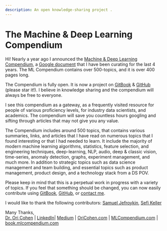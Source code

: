 ```yaml
---
description: An open knowledge-sharing project .
---
```


# The Machine & Deep Learning Compendium

Hi! Nearly a year ago I announced the [Machine & Deep Learning Compendium](https://towardsdatascience.com/the-last-machine-deep-learning-compendium-youll-ever-need-dc973643c4e1), a [Google document](https://docs.google.com/document/d/1wvtcwc8LOb3PZI9huQOD7UjqUoY98N5r3aQsWKNAlzk/edit) that I have been curating for the last 4 years. The ML Compendium contains over 500-topics, and it is over 400 pages long.

The Compendium is fully open. It is now a project on [GitBook](https://book.mlcompendium.com/) & [GitHub](https://github.com/orico/www.mlcompendium.com/) \(please star it!\). I believe in knowledge sharing and the compendium will always be free to everyone.

I see this compendium as a gateway, as a frequently visited resource for people of various proficiency levels, for industry data scientists, and academics. The compendium will save you countless hours googling and sifting through articles that may not give you any value.

The Compendium includes around 500 topics, that contains various summaries, links, and articles that I have read on numerous topics that I found interesting or that I had needed to learn. It include the majority of modern machine learning algorithms, statistics, feature selection, and engineering techniques, deep-learning, NLP, audio, deep & classic vision, time-series, anomaly detection, graphs, experiment management, and much more. In addition to strategic topics such as data science management and team building, and essential topics such as product management, product design, and a technology stack from a DS POV. 

Please keep in mind that this is a perpetual work in progress with a variety of topics. If you feel that something should be changed, you can now easily contribute using [GitBook](https://book.mlcompendium.com), [GitHub](https://github.com/orico/www.mlcompendium.com/tree/master), or [contact me](https://www.linkedin.com/in/cohenori/).

I would like to thank the following contributors: [Samuel Jefroykin](https://www.linkedin.com/in/samueljefroykin/), [Sefi Keller](https://www.linkedin.com/in/sefikeller/?originalSubdomain=il)

Many Thanks,  
[Dr. Ori Cohen](http://cohenori.medium.com/) \| [LinkedIn](https://www.linkedin.com/in/cohenori/)\| [Medium](https://medium.com/@cohenori) \| [OriCohen.com](https://www.oricohen.com/) \| [MLCompendium.com](http://www.mlcompendium.com/) \| [book.mlcompendium.com](https://book.mlcompendium.com)

